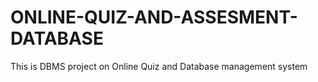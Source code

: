 # ONLINE-QUIZ-AND-ASSESMENT-DATABASE
This is DBMS project on Online Quiz and Database management system
